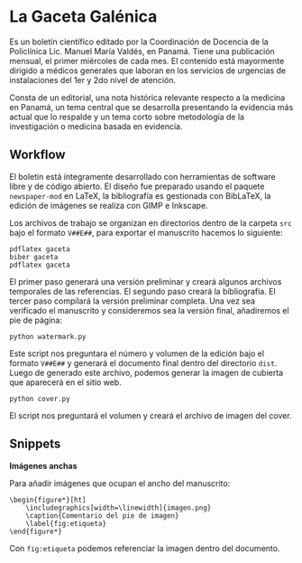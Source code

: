 # La Gaceta Galénica

Es un boletín científico editado por la Coordinación de Docencia de la
Policlínica Lic. Manuel María Valdés, en Panamá. Tiene una publicación mensual,
el primer miércoles de cada mes. El contenido está mayormente dirigido a
médicos generales que laboran en los servicios de urgencias de instalaciones
del 1er y 2do nivel de atención.

Consta de un editorial, una nota histórica relevante respecto a la medicina en
Panamá, un tema central que se desarrolla presentando la evidencia más actual
que lo respalde y un tema corto sobre metodología de la investigación o
medicina basada en evidencia.

## Workflow

El boletín está íntegramente desarrollado con herramientas de software libre y
de código abierto. El diseño fue preparado usando el paquete `newspaper-mod`
en LaTeX, la bibliografía es gestionada con BibLaTeX, la edición de imágenes
se realiza con GIMP e Inkscape.

Los archivos de trabajo se organizan en directorios dentro de la carpeta `src`
bajo el formato `V##E##`, para exportar el manuscrito hacemos lo siguiente:

    pdflatex gaceta
    biber gaceta
    pdflatex gaceta

El primer paso generará una versión preliminar y creará algunos archivos
temporales de las referencias. El segundo paso creará la bibliografía. El
tercer paso compilará la versión preliminar completa. Una vez sea verificado
el manuscrito y consideremos sea la versión final, añadiremos el pie de página:

    python watermark.py

Este script nos preguntara el número y volumen de la edición bajo el formato
`V##E##` y generará el documento final dentro del directorio `dist`. Luego de
generado este archivo, podemos generar la imagen de cubierta que aparecerá en
el sitio web.

    python cover.py

El script nos preguntará el volumen y creará el archivo de imagen del cover.

## Snippets

**Imágenes anchas**

Para añadir imágenes que ocupan el ancho del manuscrito:

    \begin{figure*}[ht]
        \includegraphics[width=\linewidth]{imagen.png}
        \caption{Comentario del pie de imagen}
        \label{fig:etiqueta}
    \end{figure*}

Con `fig:etiqueta` podemos referenciar la imagen dentro del documento.
